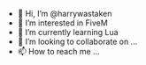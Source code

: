 - 👋 Hi, I’m @harrywastaken
- 👀 I’m interested in FiveM
- 🌱 I’m currently learning Lua
- 💞️ I’m looking to collaborate on ...
- 📫 How to reach me ...

<!---
harrywastaken/harrywastaken is a ✨ special ✨ repository because its `README.md` (this file) appears on your GitHub profile.
You can click the Preview link to take a look at your changes.
--->
